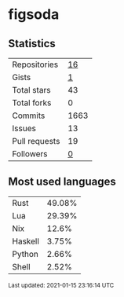 # figsoda


## Statistics

<table>
    <tr>
        <td>Repositories</td>
        <td><a href="https://github.com/figsoda?tab=repositories">16</a></td>
    </tr>
    <tr>
        <td>Gists</td>
        <td><a href="https://gist.github.com/figsoda">1</a></td>
    </tr>
    <tr>
        <td>Total stars</td>
        <td>43</td>
    </tr>
    <tr>
        <td>Total forks</td>
        <td>0</td>
    </tr>
    <tr>
        <td>Commits</td>
        <td>1663</td>
    </tr>
    <tr>
        <td>Issues</td>
        <td>13</td>
    </tr>
    <tr>
        <td>Pull requests</td>
        <td>19</td>
    </tr>
    <tr>
        <td>Followers</td>
        <td><a href="https://github.com/figsoda?tab=followers">0</a></td>
    </tr>
</table>


## Most used languages

<table>
<tr><td>Rust</td><td>49.08%</td></tr>
<tr><td>Lua</td><td>29.39%</td></tr>
<tr><td>Nix</td><td>12.6%</td></tr>
<tr><td>Haskell</td><td>3.75%</td></tr>
<tr><td>Python</td><td>2.66%</td></tr>
<tr><td>Shell</td><td>2.52%</td></tr>
</table>


<sub>Last updated: 2021-01-15 23:16:14 UTC</sub>
